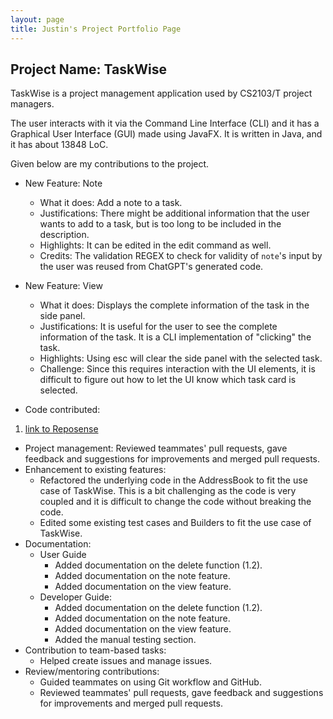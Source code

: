 ```yaml
---
layout: page
title: Justin's Project Portfolio Page
---
```


## Project Name: TaskWise

TaskWise is a project management application used by CS2103/T project managers.

The user interacts with it via the Command Line Interface (CLI) and it has a Graphical User
Interface (GUI) made using JavaFX. It is written in Java, and it has about 13848 LoC.

Given below are my contributions to the project.

* New Feature: Note
    * What it does: Add a note to a task.
    * Justifications: There might be additional information that the user wants to add to a task, but is too long to be included in the description.
    * Highlights: It can be edited in the edit command as well.
    * Credits: The validation REGEX to check for validity of `note`'s input by the user was reused from ChatGPT's
      generated code.
* New Feature: View
    * What it does: Displays the complete information of the task in the side panel.
    * Justifications: It is useful for the user to see the complete information of the task. It is a CLI implementation of "clicking" the task.
    * Highlights: Using esc will clear the side panel with the selected task.
    * Challenge: Since this requires interaction with the UI elements, it is difficult to figure out how to let the UI know which task card is selected.

* Code contributed:

1. [link to Reposense](https://nus-cs2103-ay2324s1.github.io/tp-dashboard/?search=&sort=groupTitle&sortWithin=title&timeframe=commit&mergegroup=&groupSelect=groupByRepos&breakdown=true&checkedFileTypes=docs~functional-code~test-code&since=2023-09-22&tabOpen=true&tabType=authorship&tabAuthor=JCSnap&tabRepo=AY2324S1-CS2103T-T17-1%2Ftp%5Bmaster%5D&authorshipIsMergeGroup=false&authorshipFileTypes=docs~functional-code~test-code&authorshipIsBinaryFileTypeChecked=false&authorshipIsIgnoredFilesChecked=false)

* Project management: Reviewed teammates' pull requests, gave feedback and suggestions for improvements and merged pull
  requests.
* Enhancement to existing features:
    * Refactored the underlying code in the AddressBook to fit the use case of TaskWise. This is a bit challenging as the
      code is very coupled and it is difficult to change the code without breaking the code.
    * Edited some existing test cases and Builders to fit the use case of TaskWise.
* Documentation:
    * User Guide
        * Added documentation on the delete function (1.2).
        * Added documentation on the note feature.
        * Added documentation on the view feature.
    * Developer Guide:
        * Added documentation on the delete function (1.2).
        * Added documentation on the note feature.
        * Added documentation on the view feature.
        * Added the manual testing section.
* Contribution to team-based tasks:
    * Helped create issues and manage issues.
* Review/mentoring contributions:
    * Guided teammates on using Git workflow and GitHub.
    * Reviewed teammates' pull requests, gave feedback and suggestions for improvements and merged pull requests.
